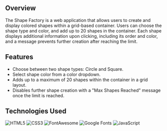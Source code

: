 ## Overview

The Shape Factory is a web application that allows users to create and display colored shapes within a grid-based container. Users can choose the shape type and color, and add up to 20 shapes in the container. Each shape displays additional information upon clicking, including its order and color, and a message prevents further creation after reaching the limit.

## Features

- Choose between two shape types: Circle and Square.
- Select shape color from a color dropdown.
- Adds up to a maximum of 20 shapes within the container in a grid layout.
- Disables further shape creation with a "Max Shapes Reached" message once the limit is reached.

## Technologies Used

![HTML5](https://img.shields.io/badge/HTML5-%23E34F26.svg?style=flat&logo=html5&logoColor=white)
![CSS3](https://img.shields.io/badge/CSS3-%231572B6.svg?style=flat&logo=css3&logoColor=white)
![FontAwesome](https://img.shields.io/badge/FontAwesome-%23339AF0.svg?style=flat&logo=font-awesome&logoColor=white)
![Google Fonts](https://img.shields.io/badge/Google%20Fonts-%234285F4.svg?style=flat&logo=google&logoColor=white)
![JavaScript](https://img.shields.io/badge/JavaScript-%23F7DF1E.svg?style=flat&logo=javascript&logoColor=black)